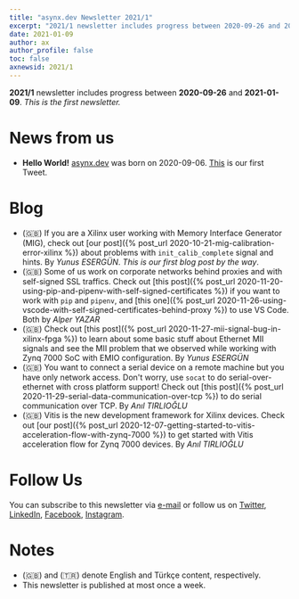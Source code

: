 ```yaml
---
title: "asynx.dev Newsletter 2021/1"
excerpt: "2021/1 newsletter includes progress between 2020-09-26 and 2021-01-09"
date: 2021-01-09
author: ax
author_profile: false
toc: false
axnewsid: 2021/1
---
```


**2021/1** newsletter includes progress between **2020-09-26** and
**2021-01-09**. *This is the first newsletter.*

# News from us

* **Hello World!** [asynx.dev](https://asynx.dev) was born on 2020-09-06.
  [This](https://twitter.com/asynxdev/status/1330473888510251011) is our
  first Tweet.

# Blog

* (🇬🇧) If you are a Xilinx user working with Memory Interface Generator (MIG),
  check out [our post]({% post_url 2020-10-21-mig-calibration-error-xilinx %})
  about problems with `init_calib_complete` signal and hints. By *Yunus
  ESERGÜN*. *This is our first blog post by the way*.
* (🇬🇧) Some of us work on corporate networks behind proxies and with
  self-signed SSL traffics. Check out [this post]({% post_url
  2020-11-20-using-pip-and-pipenv-with-self-signed-certificates %}) if you want
  to work with `pip` and `pipenv`, and [this one]({% post_url
  2020-11-26-using-vscode-with-self-signed-certificates-behind-proxy %}) to use
  VS Code. Both by *Alper YAZAR*
* (🇬🇧) Check out [this post]({% post_url
  2020-11-27-mii-signal-bug-in-xilinx-fpga %}) to learn about some basic stuff
  about Ethernet MII signals and see the MII problem that we observed while
  working with Zynq 7000 SoC with EMIO configuration. By *Yunus ESERGÜN*
* (🇬🇧) You want to connect a serial device on a remote machine but you have
  only network access. Don't worry, use `socat` to do serial-over-ethernet with
  cross platform support! Check out [this post]({% post_url
  2020-11-29-serial-data-communication-over-tcp %}) to do serial communication
  over TCP. By *Anıl TIRLIOĞLU*
* (🇬🇧) Vitis is the new development framework for Xilinx devices. Check out
  [our post]({% post_url
  2020-12-07-getting-started-to-vitis-acceleration-flow-with-zynq-7000 %}) to
  get started with Vitis acceleration flow for Zynq 7000 devices. By *Anıl
  TIRLIOĞLU*

# Follow Us

You can subscribe to this newsletter via [e-mail](https://asynx.dev/#e-mail) or
follow us on
[Twitter](http://twitter.com/asynxdev),
[LinkedIn](https://www.linkedin.com/groups/12487093/),
[Facebook](https://www.facebook.com/asynxdev/),
[Instagram](https://www.instagram.com/asynxdev).

# Notes

* (🇬🇧) and (🇹🇷) denote English and Türkçe content, respectively.
* This newsletter is published at most once a week.
